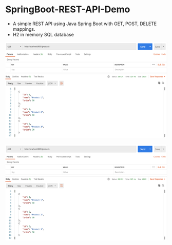 # SpringBoot-REST-API-Demo

* A simple REST API using Java Spring Boot with GET, POST, DELETE mappings.
* H2 in memory SQL database


<img src="1.png" height=300 width=700>
<br><br>
<img src="1.png" height=300 width=700>
